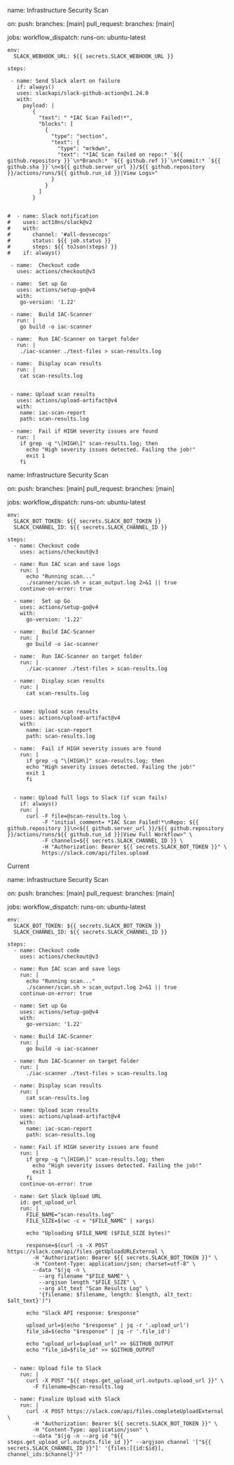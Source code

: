 name: Infrastructure Security Scan

on:
  push:
    branches: [main]
  pull_request:
    branches: [main]

jobs:
  workflow_dispatch:
    runs-on: ubuntu-latest 



    env:
      SLACK_WEBHOOK_URL: ${{ secrets.SLACK_WEBHOOK_URL }} 

    steps:

     - name: Send Slack alert on failure
       if: always()
       uses: slackapi/slack-github-action@v1.24.0
       with:
         payload: |
            {
              "text": " *IAC Scan Failed!*",
              "blocks": [
                {
                  "type": "section",
                  "text": {
                    "type": "mrkdwn",
                    "text": "*IAC Scan failed on repo:* `${{ github.repository }}`\n*Branch:* `${{ github.ref }}`\n*Commit:* `${{ github.sha }}`\n<${{ github.server_url }}/${{ github.repository }}/actions/runs/${{ github.run_id }}|View Logs>"
                  }
                }
              ]
            }


    #  - name: Slack notification
    #    uses: act10ns/slack@v2
    #    with:
    #       channel: '#all-devsecops'
    #       status: ${{ job.status }}
    #       steps: ${{ toJson(steps) }}
    #    if: always()

     - name:  Checkout code
       uses: actions/checkout@v3

     - name:  Set up Go
       uses: actions/setup-go@v4
       with:
        go-version: '1.22'

     - name:  Build IAC-Scanner
       run: |
        go build -o iac-scanner

     - name:  Run IAC-Scanner on target folder
       run: |
        ./iac-scanner ./test-files > scan-results.log

     - name:  Display scan results
       run: |
        cat scan-results.log


     - name: Upload scan results
       uses: actions/upload-artifact@v4
       with:
        name: iac-scan-report
        path: scan-results.log

     - name:  Fail if HIGH severity issues are found
       run: |
        if grep -q "\[HIGH\]" scan-results.log; then
          echo "High severity issues detected. Failing the job!"
          exit 1
        fi




























name: Infrastructure Security Scan

on:
  push:
    branches: [main]
  pull_request:
    branches: [main]

jobs:
  workflow_dispatch:
    runs-on: ubuntu-latest

    env:
      SLACK_BOT_TOKEN: ${{ secrets.SLACK_BOT_TOKEN }}
      SLACK_CHANNEL_ID: ${{ secrets.SLACK_CHANNEL_ID }}

    steps:
      - name: Checkout code
        uses: actions/checkout@v3

      - name: Run IAC scan and save logs
        run: |
          echo "Running scan..."
          ./scanner/scan.sh > scan_output.log 2>&1 || true
        continue-on-error: true

      - name:  Set up Go
        uses: actions/setup-go@v4
        with:
          go-version: '1.22'

      - name:  Build IAC-Scanner
        run: |
          go build -o iac-scanner

      - name:  Run IAC-Scanner on target folder
        run: |
          ./iac-scanner ./test-files > scan-results.log

      - name:  Display scan results
        run: |
          cat scan-results.log


      - name: Upload scan results
        uses: actions/upload-artifact@v4
        with:
          name: iac-scan-report
          path: scan-results.log

      - name:  Fail if HIGH severity issues are found
        run: |
          if grep -q "\[HIGH\]" scan-results.log; then
          echo "High severity issues detected. Failing the job!"
          exit 1
          fi


      - name: Upload full logs to Slack (if scan fails)
        if: always()
        run: |
          curl -F file=@scan-results.log \
               -F "initial_comment= *IAC Scan Failed!*\nRepo: ${{ github.repository }}\n<${{ github.server_url }}/${{ github.repository }}/actions/runs/${{ github.run_id }}|View Full Workflow>" \
               -F channels=${{ secrets.SLACK_CHANNEL_ID }} \
               -H "Authorization: Bearer ${{ secrets.SLACK_BOT_TOKEN }}" \
               https://slack.com/api/files.upload

























































 Current 

 name: Infrastructure Security Scan

on:
  push:
    branches: [main]
  pull_request:
    branches: [main]

jobs:
  workflow_dispatch:
    runs-on: ubuntu-latest

    env:
      SLACK_BOT_TOKEN: ${{ secrets.SLACK_BOT_TOKEN }}
      SLACK_CHANNEL_ID: ${{ secrets.SLACK_CHANNEL_ID }}

    steps:
      - name: Checkout code
        uses: actions/checkout@v3

      - name: Run IAC scan and save logs
        run: |
          echo "Running scan..."
          ./scanner/scan.sh > scan_output.log 2>&1 || true
        continue-on-error: true

      - name: Set up Go
        uses: actions/setup-go@v4
        with:
          go-version: '1.22'

      - name: Build IAC-Scanner
        run: |
          go build -o iac-scanner

      - name: Run IAC-Scanner on target folder
        run: |
          ./iac-scanner ./test-files > scan-results.log

      - name: Display scan results
        run: |
          cat scan-results.log

      - name: Upload scan results
        uses: actions/upload-artifact@v4
        with:
          name: iac-scan-report
          path: scan-results.log

      - name: Fail if HIGH severity issues are found
        run: |
          if grep -q "\[HIGH\]" scan-results.log; then
            echo "High severity issues detected. Failing the job!"
            exit 1
          fi
        continue-on-error: true

      - name: Get Slack Upload URL
        id: get_upload_url
        run: |
          FILE_NAME="scan-results.log"
          FILE_SIZE=$(wc -c < "$FILE_NAME" | xargs)

          echo "Uploading $FILE_NAME ($FILE_SIZE bytes)"

          response=$(curl -s -X POST https://slack.com/api/files.getUploadURLExternal \
            -H "Authorization: Bearer ${{ secrets.SLACK_BOT_TOKEN }}" \
            -H "Content-Type: application/json; charset=utf-8" \
            --data "$(jq -n \
              --arg filename "$FILE_NAME" \
              --argjson length "$FILE_SIZE" \
              --arg alt_text "Scan Results Log" \
              '{filename: $filename, length: $length, alt_text: $alt_text}')")

          echo "Slack API response: $response"

          upload_url=$(echo "$response" | jq -r '.upload_url')
          file_id=$(echo "$response" | jq -r '.file_id')

          echo "upload_url=$upload_url" >> $GITHUB_OUTPUT
          echo "file_id=$file_id" >> $GITHUB_OUTPUT


      - name: Upload file to Slack
        run: |
          curl -X POST "${{ steps.get_upload_url.outputs.upload_url }}" \
            -F filename=@scan-results.log

      - name: Finalize Upload with Slack
        run: |
          curl -X POST https://slack.com/api/files.completeUploadExternal \
            -H "Authorization: Bearer ${{ secrets.SLACK_BOT_TOKEN }}" \
            -H "Content-Type: application/json" \
            --data "$(jq -n --arg id "${{ steps.get_upload_url.outputs.file_id }}" --argjson channel '["${{ secrets.SLACK_CHANNEL_ID }}"]' '{files:[{id:$id}], channel_ids:$channel}')"
